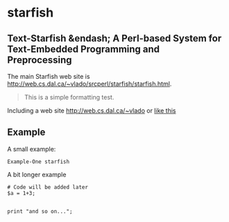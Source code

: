 # starfish
## Text-Starfish &endash; A Perl-based System for Text-Embedded Programming and Preprocessing

The main Starfish web site is
http://web.cs.dal.ca/~vlado/srcperl/starfish/starfish.html.

> This is a simple formatting test.

Including a web site http://web.cs.dal.ca/~vlado or [like
this](http://dnlp.ca)

## Example
A small example:
```example1
Example-One starfish
```
A bit longer example

```starfish
# Code will be added later
$a = 1+3;


print "and so on...";
```
